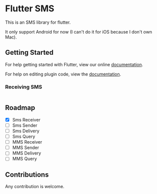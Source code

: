 # Flutter SMS

This is an SMS library for flutter.

It only support Android for now (I can't do it for iOS because I don't own Mac).

## Getting Started

For help getting started with Flutter, view our online
[documentation](https://flutter.io/).

For help on editing plugin code, view the [documentation](https://flutter.io/platform-plugins/#edit-code).

### Receiving SMS

```dart

```

## Roadmap

- [x] Sms Receiver
- [ ] Sms Sender
- [ ] Sms Delivery
- [ ] Sms Query
- [ ] MMS Receiver
- [ ] MMS Sender
- [ ] MMS Delivery
- [ ] MMS Query

## Contributions

Any contribution is welcome.
